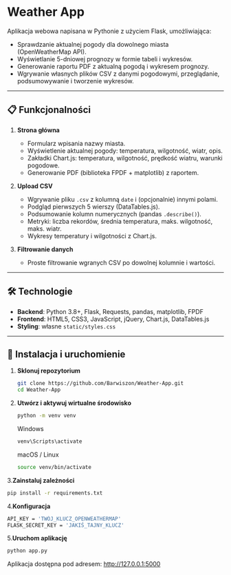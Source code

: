 # Weather App

Aplikacja webowa napisana w Pythonie z użyciem Flask, umożliwiająca:

- Sprawdzanie aktualnej pogody dla dowolnego miasta (OpenWeatherMap API).  
- Wyświetlanie 5-dniowej prognozy w formie tabeli i wykresów.  
- Generowanie raportu PDF z aktualną pogodą i wykresem prognozy.  
- Wgrywanie własnych plików CSV z danymi pogodowymi, przeglądanie, podsumowywanie i tworzenie wykresów.

---

## 📋 Funkcjonalności

1. **Strona główna**  
   - Formularz wpisania nazwy miasta.  
   - Wyświetlenie aktualnej pogody: temperatura, wilgotność, wiatr, opis.  
   - Zakładki Chart.js: temperatura, wilgotność, prędkość wiatru, warunki pogodowe.  
   - Generowanie PDF (biblioteka FPDF + matplotlib) z raportem.

2. **Upload CSV**  
   - Wgrywanie pliku `.csv` z kolumną `date` i (opcjonalnie) innymi polami.  
   - Podgląd pierwszych 5 wierszy (DataTables.js).  
   - Podsumowanie kolumn numerycznych (pandas `.describe()`).  
   - Metryki: liczba rekordów, średnia temperatura, maks. wilgotność, maks. wiatr.  
   - Wykresy temperatury i wilgotności z Chart.js.

3. **Filtrowanie danych**  
   - Proste filtrowanie wgranych CSV po dowolnej kolumnie i wartości.

---

## 🛠 Technologie

- **Backend**: Python 3.8+, Flask, Requests, pandas, matplotlib, FPDF  
- **Frontend**: HTML5, CSS3, JavaScript, jQuery, Chart.js, DataTables.js  
- **Styling**: własne `static/styles.css`

---

## 🚀 Instalacja i uruchomienie

1. **Sklonuj repozytorium**  
   ```bash
   git clone https://github.com/Barwiszon/Weather-App.git
   cd Weather-App
   ```
2. **Utwórz i aktywuj wirtualne środowisko**
   ```bash
   python -m venv venv
   ```
   Windows
   ```bash
   venv\Scripts\activate
   ```
   macOS / Linux
   ```bash
   source venv/bin/activate
   ```
3.**Zainstaluj zależności**
   ```bash
   pip install -r requirements.txt
   ```
4.**Konfiguracja**
   ```bash
   API_KEY = 'TWÓJ_KLUCZ_OPENWEATHERMAP'
   FLASK_SECRET_KEY = 'JAKIŚ_TAJNY_KLUCZ'
   ```
5.**Uruchom aplikację**
   ```bash
   python app.py
   ```

Aplikacja dostępna pod adresem: http://127.0.0.1:5000
